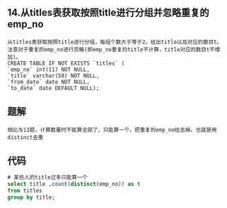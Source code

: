 ## 14.从titles表获取按照title进行分组并忽略重复的emp_no

```
从titles表获取按照title进行分组，每组个数大于等于2，给出title以及对应的数目t。
注意对于重复的emp_no进行忽略(即emp_no重复的title不计算，title对应的数目t不增加)。
CREATE TABLE IF NOT EXISTS `titles` (
`emp_no` int(11) NOT NULL,
`title` varchar(50) NOT NULL,
`from_date` date NOT NULL,
`to_date` date DEFAULT NULL);
```



## 题解

```
相比与13题，计算数量时不能算全部了，只能算一个，把重复的emp_no给去掉。也就是用distinct去重
```



## 代码

```sql
# 某些人的title过多只能算一个
select title ,count(distinct(emp_no)) as t
from titles
group by title;
```

